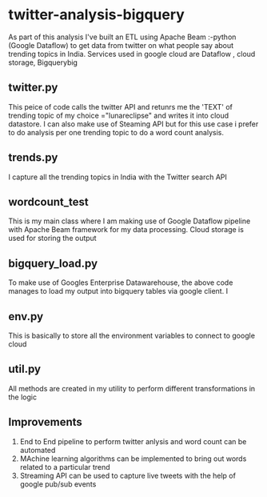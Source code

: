 # twitter-analysis-bigquery

As part of this analysis I've built an ETL using Apache Beam :-python (Google Dataflow) to get data from twitter on what people say about trending topics in India. Services used in google cloud are Dataflow , cloud storage, Bigquerybig




## twitter.py

This peice of code calls the twitter API and retunrs me the 'TEXT' of trending topic of my choice ="lunareclipse" and writes it into cloud datastore. I can also make use of Steaming API but for this use case i prefer to do analysis per one trending topic to do a word count analysis.

## trends.py

I capture all the trending topics in India with the Twitter search API 

## wordcount_test

This is my main class where I am making use of Google Dataflow pipeline with Apache Beam framework for my data processing. Cloud storage is used for storing the output

## bigquery_load.py

To make use of Googles Enterprise Datawarehouse, the above code manages to load my output into bigquery tables via google client. I 

## env.py

This is basically to store all the environment variables to connect to google cloud

## util.py

All methods are created in my utility to perform different transformations in the logic

## Improvements

1) End to End pipeline to perform twitter anlysis and word count can be automated
2) MAchine learning algorithms can be implemented to bring out words related to a particular trend
3) Streaming API can be used to capture live tweets with the help of google pub/sub events

